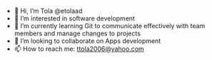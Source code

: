 - 👋 Hi, I’m Tola @etolaad
- 👀 I’m interested in software development
- 🌱 I’m currently learning Git to communicate effectively with team members and manage changes to projects
- 💞️ I’m looking to collaborate on Apps development
- 📫 How to reach me: ttola2006@yahoo.com
<!---
etolaad/etolaad is a ✨ special ✨ repository because its `README.md` (this file) appears on your GitHub profile.
You can click the Preview link to take a look at your changes.
--->
